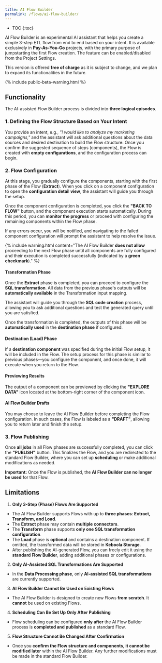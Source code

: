 ```yaml
---
title: AI Flow Builder
permalink: /flows/ai-flow-builder/
---
```


* TOC
{:toc}


AI Flow Builder is an experimental AI assistant that helps you create a simple 3-step ETL flow from end to end based on your intent. It is available exclusively in **Pay-As-You-Go** projects, with the primary purpose of jumpstarting the first Flow creation. The feature can be enabled/disabled from the Project Settings.

This version is offered **free of charge** as it is subject to change, and we plan to expand its functionalities in the future.

{% include public-beta-warning.html %}

## Functionality

The AI-assisted Flow Builder process is divided into **three logical episodes**.

### 1. Defining the Flow Structure Based on Your Intent
You provide an intent, e.g., _"I would like to analyze my marketing campaigns,"_ and the assistant will ask additional questions about the data sources and desired destination to build the Flow structure. Once you confirm the suggested sequence of steps (components), the Flow is created with **empty configurations**, and the configuration process can begin.

### 2. Flow Configuration
At this stage, you gradually configure the components, starting with the first phase of the Flow (**Extract**). When you click on a component configuration to open the **configuration detail view**, the assistant will guide you through the setup.

Once the component configuration is completed, you click the **"BACK TO FLOW"** button, and the component execution starts automatically. During this period, you can **monitor the progress** or proceed with configuring the remaining components within the Flow phase.

If any errors occur, you will be notified, and navigating to the failed component configuration will prompt the assistant to help resolve the issue.

{% include warning.html content="The AI Flow Builder **does not allow** proceeding to the next Flow phase until all components are fully configured and their execution is completed successfully (indicated by a **green checkmark**)." %}

#### Transformation Phase
Once the **Extract** phase is completed, you can proceed to configure the **SQL transformation**. All data from the previous phase's outputs will be **automatically available** in the Transformation input mapping.

The assistant will guide you through the **SQL code creation** process, allowing you to ask additional questions and test the generated query until you are satisfied.

Once the transformation is completed, the outputs of this phase will be **automatically used** in the **destination phase** if configured.

#### Destination (Load) Phase
If a **destination component** was specified during the initial Flow setup, it will be included in the Flow. The setup process for this phase is similar to previous phases—you configure the component, and once done, it will execute when you return to the Flow.

#### Previewing Results
The output of a component can be previewed by clicking the **"EXPLORE DATA"** icon located at the bottom-right corner of the component icon.

#### AI Flow Builder Drafts
You may choose to leave the AI Flow Builder before completing the Flow configuration. In such cases, the Flow is labeled as a **"DRAFT"**, allowing you to return later and finish the setup.

### 3. Flow Publishing
Once **all jobs** in all Flow phases are successfully completed, you can click the **"PUBLISH"** button. This finalizes the Flow, and you are redirected to the standard Flow Builder, where you can set up **scheduling** or make additional modifications as needed.

**Important:** Once the Flow is published, the **AI Flow Builder can no longer be used** for that Flow.

## Limitations

 1. **Only 3-Step (Phase) Flows Are Supported**
 - The AI Flow Builder supports Flows with up to **three phases**: **Extract, Transform, and Load**.
 - The **Extract** phase may contain **multiple connectors**.
 - The **Transform** phase supports **only one SQL transformation configuration**.
 - The **Load** phase is **optional** and contains a destination component. If omitted, the transformed data will be
 stored in **Keboola Storage**.
 - After publishing the AI-generated Flow, you can freely edit it using the **standard Flow Builder**, adding additional
 phases or configurations.
2. **Only AI-Assisted SQL Transformations Are Supported**
- In the **Data Processing phase**, only **AI-assisted SQL transformations** are currently supported.
3. **AI Flow Builder Cannot Be Used on Existing Flows**
- The AI Flow Builder is designed to create new Flows **from scratch**. It **cannot** be used on existing Flows.
4. **Scheduling Can Be Set Up Only After Publishing**
- Flow scheduling can be configured **only after** the AI Flow Builder process is **completed and published** as a
  standard Flow.
5. **Flow Structure Cannot Be Changed After Confirmation**
- Once you **confirm the Flow structure and components**, **it cannot be modified later** within the AI Flow Builder.
  Any further modifications must be made in the standard Flow Builder.

